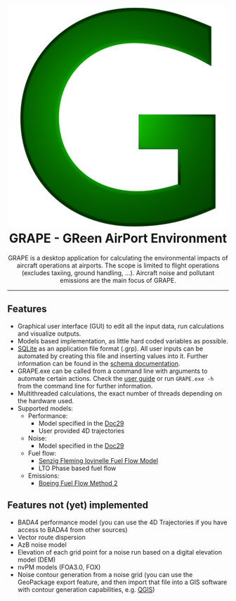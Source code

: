 <h1 align="center">
    <img src="Icon/GrapeIcon512.png" alt="GRAPE">
    <br />
    GRAPE - GReen AirPort Environment
</h1>

<p align="center">
    GRAPE is a desktop application for calculating the environmental impacts of aircraft operations at airports. The scope is limited to flight operations (excludes taxiing, ground handling, ...). Aircraft noise and pollutant emissions are the main focus of GRAPE.
</p>

---

## Features

- Graphical user interface (GUI) to edit all the input data, run calculations and visualize outputs.
- Models based implementation, as little hard coded variables as possible.
- [SQLite](https://sqlite.org/) as an application file format (.grp). All user inputs can be automated by creating this file and inserting values into it. Further information can be found in the [schema documentation](Schema.md).
- GRAPE.exe can be called from a command line with arguments to automate certain actions. Check the [user guide](UserGuide.md) or run `GRAPE.exe -h` from the command line for further information.
- Multithreaded calculations, the exact number of threads depending on the hardware used. 
- Supported models:
    - Performance:
        - Model specified in the [Doc29](https://ecac-ceac.org/documents/ecac-documents-and-international-agreements)
        - User provided 4D trajectories
    - Noise:
        - Model specified in the [Doc29](https://ecac-ceac.org/documents/ecac-documents-and-international-agreements)
    - Fuel flow:
        - [Senzig Fleming Iovinelle Fuel Flow Model](https://arc.aiaa.org/doi/10.2514/1.42025)
        - LTO Phase based fuel flow
    - Emissions:
        - [Boeing Fuel Flow Method 2](https://jstor.org/stable/44657657)

## Features not (yet) implemented

- BADA4 performance model (you can use the 4D Trajectories if you have access to BADA4 from other sources)
- Vector route dispersion
- AzB noise model
- Elevation of each grid point for a noise run based on a digital elevation model (DEM)
- nvPM models (FOA3.0, FOX)
- Noise contour generation from a noise grid (you can use the GeoPackage export feature, and then import that file into a GIS software with contour generation capabilities, e.g. [QGIS](https://qgis.org))